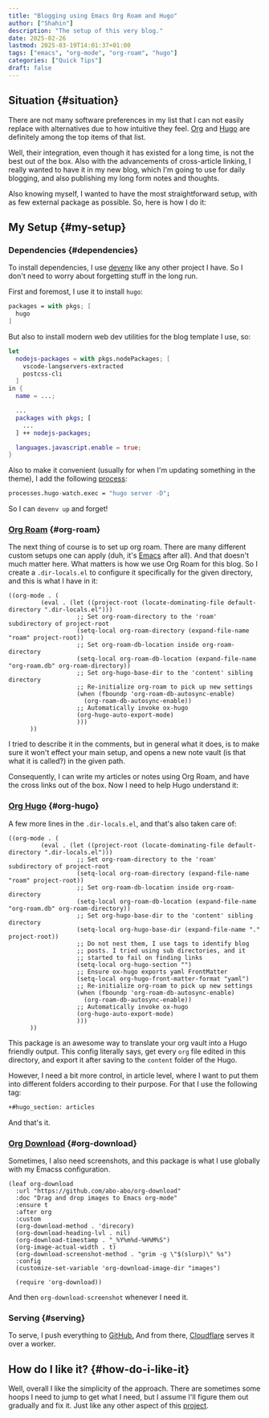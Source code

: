 ```yaml
---
title: "Blogging using Emacs Org Roam and Hugo"
author: ["Shahin"]
description: "The setup of this very blog."
date: 2025-02-26
lastmod: 2025-03-19T14:01:37+01:00
tags: ["emacs", "org-mode", "org-roam", "hugo"]
categories: ["Quick Tips"]
draft: false
---
```


## Situation {#situation}

There are not many software preferences in my list that I can not
easily replace with alternatives due to how intuitive they feel. [Org](https://orgmode.org)
and [Hugo](https://gohugo.io/) are definitely among the top items of that list.

Well, their integration, even though it has existed for a long time,
is not the best out of the box. Also with the advancements of
cross-article linking, I really wanted to have it in my new blog,
which I'm going to use for daily blogging, and also publishing my long
form notes and thoughts.

Also knowing myself, I wanted to have the most straightforward setup,
with as few external package as possible. So, here is how I do it:


## My Setup {#my-setup}


### Dependencies {#dependencies}

To install dependencies, I use [devenv](https://devenv.sh) like any other project I
have. So I don't need to worry about forgetting stuff in the long
run.

First and foremost, I use it to install `hugo`:

```nix
packages = with pkgs; [
  hugo
]
```

But also to install modern web dev utilities for the blog template I
use, so:

```nix
let
  nodejs-packages = with pkgs.nodePackages; [
    vscode-langservers-extracted
    postcss-cli
  ]
in {
  name = ...;

  ...
  packages with pkgs; [
    ...
  ] ++ nodejs-packages;

  languages.javascript.enable = true;
}
```

Also to make it convenient (usually for when I'm updating something in
the theme), I add the following [process](https://devenv.sh/processes/):

```nix
processes.hugo-watch.exec = "hugo server -D";
```

So I can `devenv up` and forget!


### [Org Roam](https://orgroam.com) {#org-roam}

The next thing of course is to set up org roam. There are many
different custom setups one can apply (duh, it's [Emacs](https://www.gnu.org/savannah-checkouts/gnu/emacs/emacs.html) after all). And
that doesn't much matter here. What matters is how we use Org Roam for
this blog. So I create a `.dir-locals.el` to configure it specifically
for the given directory, and this is what I have in it:

```emacs-lisp
((org-mode . (
         (eval . (let ((project-root (locate-dominating-file default-directory ".dir-locals.el")))
                   ;; Set org-roam-directory to the 'roam' subdirectory of project-root
                   (setq-local org-roam-directory (expand-file-name "roam" project-root))
                   ;; Set org-roam-db-location inside org-roam-directory
                   (setq-local org-roam-db-location (expand-file-name "org-roam.db" org-roam-directory))
                   ;; Set org-hugo-base-dir to the 'content' sibling directory
                   ;; Re-initialize org-roam to pick up new settings
                   (when (fboundp 'org-roam-db-autosync-enable)
                     (org-roam-db-autosync-enable))
                   ;; Automatically invoke ox-hugo
                   (org-hugo-auto-export-mode)
                   )))
      ))
```

I tried to describe it in the comments, but in general what it does,
is to make sure it won't effect your main setup, and opens a new note
vault (is that what it is called?) in the given path.

Consequently, I can write my articles or notes using Org Roam, and
have the cross links out of the box. Now I need to help Hugo
understand it:


### [Org Hugo](https://ox-hugo.scripter.co/) {#org-hugo}

A few more lines in the `.dir-locals.el`, and that's also taken care of:

```emacs-lisp
((org-mode . (
         (eval . (let ((project-root (locate-dominating-file default-directory ".dir-locals.el")))
                   ;; Set org-roam-directory to the 'roam' subdirectory of project-root
                   (setq-local org-roam-directory (expand-file-name "roam" project-root))
                   ;; Set org-roam-db-location inside org-roam-directory
                   (setq-local org-roam-db-location (expand-file-name "org-roam.db" org-roam-directory))
                   ;; Set org-hugo-base-dir to the 'content' sibling directory
                   (setq-local org-hugo-base-dir (expand-file-name "." project-root))
                   ;; Do not nest them, I use tags to identify blog
                   ;; posts. I tried using sub directories, and it
                   ;; started to fail on finding links
                   (setq-local org-hugo-section "")
                   ;; Ensure ox-hugo exports yaml FrontMatter
                   (setq-local org-hugo-front-matter-format "yaml")
                   ;; Re-initialize org-roam to pick up new settings
                   (when (fboundp 'org-roam-db-autosync-enable)
                     (org-roam-db-autosync-enable))
                   ;; Automatically invoke ox-hugo
                   (org-hugo-auto-export-mode)
                   )))
      ))
```

This package is an awesome way to translate your org vault into a Hugo
friendly output. This config literally says, get every `org` file edited
in this directory, and export it after saving to the `content` folder of
the Hugo.

However, I need a bit more control, in article level, where I want to
put them into different folders according to their purpose. For that I
use the following tag:

```org
+#hugo_section: articles
```

And that's it.


### [Org Download](https://github.com/abo-abo/org-download) {#org-download}

Sometimes, I also need screenshots, and this package is what I use
globally with my Emacss configuration.

```emacs-lisp
(leaf org-download
  :url "https://github.com/abo-abo/org-download"
  :doc "Drag and drop images to Emacs org-mode"
  :ensure t
  :after org
  :custom
  (org-download-method . 'direcory)
  (org-download-heading-lvl . nil)
  (org-download-timestamp . "_%Y%m%d-%H%M%S")
  (org-image-actual-width . t)
  (org-download-screenshot-method . "grim -g \"$(slurp)\" %s")
  :config
  (customize-set-variable 'org-download-image-dir "images")

  (require 'org-download))
```

And then `org-download-screenshot` whenever I need it.


### Serving {#serving}

To serve, I push everything to [GitHub.](https://github.com/shadow-sourcerer/sourcery.zone) And from there, [Cloudflare](https://cloudflare.com)
serves it over a worker.


## How do I like it? {#how-do-i-like-it}

Well, overall I like the simplicity of the approach. There are
sometimes some hoops I need to jump to get what I need, but I assume
I'll figure them out gradually and fix it. Just like any other aspect
of this [project](/about).
